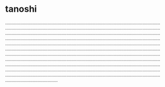 # tanoshi

..............................................................................................................................................................................................................................................................................................................................................................................................................................................................................................................................................................................................................................................................................................................................................................................................................................................................................................................................................................................................................................................................................................................................................................................................................................................................................................................................................................................................................................................................